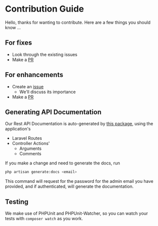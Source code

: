 # Contribution Guide

Hello, thanks for wanting to contribute. Here are a few things you should know ...

## For fixes

- Look through the existing issues
- Make a [PR](./pulls)

## For enhancements

- Create an [issue](./issues)
  - We'll discuss its importance
- Make a [PR](./pulls)

## Generating API Documentation

Our Rest API Documentation is auto-generated by [this package](https://github.com/mpociot/laravel-apidoc-generator), using the application's

- Laravel Routes
- Controller Actions'
  - Arguments
  - Comments

If you make a change and need to generate the docs, run

```bash
php artisan generate:docs <email>
```

This command will request for the password for the admin email you have provided, and if authenticated, will generate the documentation.

## Testing

We make use of PHPUnit and PHPUnit-Watcher, so you can watch your tests with `composer watch` as you work.